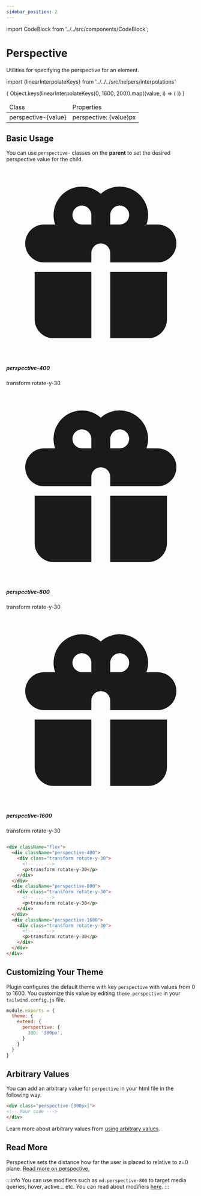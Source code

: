 ```yaml
---
sidebar_position: 2
---
```

import CodeBlock from '../../src/components/CodeBlock';

# Perspective

Utilities for specifying the perspective for an element.

import {linearInterpolateKeys} from '../../../src/helpers/interpolations'

<div className="table-container">
       <table className="stripped-table" style={{width:'100%'}}>
              <thead>
                     <tr>
                            <td>Class</td>
                            <td>Properties</td>                     
                     </tr>
              </thead>
              <tbody>
                     {
                            Object.keys(linearInterpolateKeys(0, 1600, 200)).map((value, i) => (
                                   <tr key={i}>
                                          <td>perspective-{value}</td>
                                          <td>perspective: {value}px</td>
                                   </tr>
                            ))
                     }
              </tbody>
       </table>
</div>

## Basic Usage

You can use `perspective-` classes on the **parent** to set the desired perspective value for the child. 

<CodeBlock className="my-10">
<div className="flex">
  <div className="perspective-400">
    <div className="transform rotate-y-30 max-w-sm p-6 bg-white border border-gray-400 rounded-lg shadow ">
      <svg className="w-10 h-10 mb-2 text-gray-500" aria-hidden="true" fill="currentColor" viewBox="0 0 20 20"
        xmlns="http://www.w3.org/2000/svg">
        <path fillRule="evenodd"
          d="M5 5a3 3 0 015-2.236A3 3 0 0114.83 6H16a2 2 0 110 4h-5V9a1 1 0 10-2 0v1H4a2 2 0 110-4h1.17C5.06 5.687 5 5.35 5 5zm4 1V5a1 1 0 10-1 1h1zm3 0a1 1 0 10-1-1v1h1z"
          clipRule="evenodd"></path>
        <path d="M9 11H3v5a2 2 0 002 2h4v-7zM11 18h4a2 2 0 002-2v-5h-6v7z"></path>
      </svg>
      <h5 className="mb-2 text-2xl font-semibold text-gray-900">perspective-400</h5>
      <p>transform rotate-y-30</p>
    </div>
  </div>
  <div className="perspective-800">
    <div className="transform rotate-y-30 max-w-sm p-6 bg-white border border-gray-400 rounded-lg shadow ">
      <svg class="w-10 h-10 mb-2 text-gray-500" fill="currentColor" viewBox="0 0 20 20"
        xmlns="http://www.w3.org/2000/svg">
        <path fillRule="evenodd"
          d="M5 5a3 3 0 015-2.236A3 3 0 0114.83 6H16a2 2 0 110 4h-5V9a1 1 0 10-2 0v1H4a2 2 0 110-4h1.17C5.06 5.687 5 5.35 5 5zm4 1V5a1 1 0 10-1 1h1zm3 0a1 1 0 10-1-1v1h1z"
          clipRule="evenodd"></path>
        <path d="M9 11H3v5a2 2 0 002 2h4v-7zM11 18h4a2 2 0 002-2v-5h-6v7z"></path>
      </svg>
      <h5 Name="mb-2 text-2xl font-semibold text-gray-900">perspective-800</h5>
      <p>transform rotate-y-30</p>
    </div>
  </div>
  <div className="perspective-1600">
    <div className="transform rotate-y-30 max-w-sm p-6 bg-white border border-gray-400 rounded-lg shadow ">
      <svg className="w-10 h-10 mb-2 text-gray-500" fill="currentColor" viewBox="0 0 20 20"
        xmlns="http://www.w3.org/2000/svg">
        <path fillRule="evenodd"
          d="M5 5a3 3 0 015-2.236A3 3 0 0114.83 6H16a2 2 0 110 4h-5V9a1 1 0 10-2 0v1H4a2 2 0 110-4h1.17C5.06 5.687 5 5.35 5 5zm4 1V5a1 1 0 10-1 1h1zm3 0a1 1 0 10-1-1v1h1z"
          clipRule="evenodd"></path>
        <path d="M9 11H3v5a2 2 0 002 2h4v-7zM11 18h4a2 2 0 002-2v-5h-6v7z"></path>
      </svg>
      <h5 className="mb-2 text-2xl font-semibold text-gray-900">perspective-1600</h5>
      <p>transform rotate-y-30</p>
    </div>
  </div>
</div>
</CodeBlock>

```html title="Effect of using different perspective values"

<div className="flex">
  <div className="perspective-400">
    <div class="transform rotate-y-30">
      <!-- ... -->
      <p>transform rotate-y-30</p>
    </div>
  </div>
  <div className="perspective-800">
    <div class="transform rotate-y-30">
      <!-- ... -->
      <p>transform rotate-y-30</p>
    </div>
  </div>
  <div className="perspective-1600">
    <div class="transform rotate-y-30">
      <!-- ... -->
      <p>transform rotate-y-30</p>
    </div>
  </div>
</div>

```

## Customizing Your Theme

Plugin configures the default theme with key `perspective` with values from 0 to 1600. You customize this value by editing `theme.perspective` in your `tailwind.config.js` file.

```js title="tailwind.config.js"
module.exports = {
  theme: {
    extend: {
      perspective: {
        300: '300px',
      }
    }
  }
}
```

## Arbitrary Values

You can add an arbitrary value for `perpective` in your html file in the following way.

```html
<div class="perspective-[300px]">
<!-- Your code --->
</div>
```

Learn more about arbitrary values from [using arbitrary values](https://tailwindcss.com/docs/adding-custom-styles#using-arbitrary-values).

## Read More

Perspective sets the distance how far the user is placed to relative to z=0 plane. 
[Read more on perspective.](https://developer.mozilla.org/en-US/docs/Web/CSS/perspective)

:::info
You can use modifiers such as `md:perspective-800` to target media queries, hover, active... etc. You can read about modifiers [here](https://tailwindcss.com/docs/hover-focus-and-other-states).
:::
